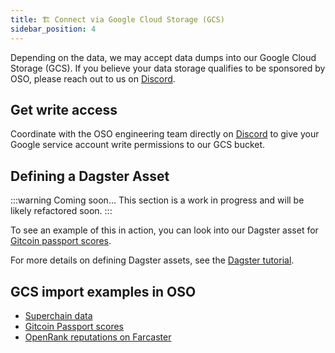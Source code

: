 ```yaml
---
title: 🏗️ Connect via Google Cloud Storage (GCS)
sidebar_position: 4
---
```


Depending on the data, we may accept data dumps
into our Google Cloud Storage (GCS).
If you believe your data storage qualifies to be sponsored
by OSO, please reach out to us on
[Discord](https://www.opensource.observer/discord).

## Get write access

Coordinate with the OSO engineering team directly on
[Discord](https://www.opensource.observer/discord)
to give your Google service account write permissions to
our GCS bucket.

## Defining a Dagster Asset

:::warning
Coming soon... This section is a work in progress
and will be likely refactored soon.
:::

To see an example of this in action,
you can look into our Dagster asset for
[Gitcoin passport scores](https://github.com/opensource-observer/oso/blob/main/warehouse/oso_dagster/assets.py).

For more details on defining Dagster assets,
see the [Dagster tutorial](https://docs.dagster.io/tutorial).

## GCS import examples in OSO

- [Superchain data](https://github.com/opensource-observer/oso/blob/main/warehouse/oso_dagster/assets.py)
- [Gitcoin Passport scores](https://github.com/opensource-observer/oso/blob/main/warehouse/oso_dagster/assets.py)
- [OpenRank reputations on Farcaster](https://github.com/opensource-observer/oso/blob/main/warehouse/oso_dagster/assets.py)
